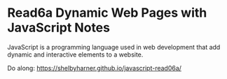 # Read6a Dynamic Web Pages with JavaScript Notes

JavaScript is a programming language used in web development that add dynamic and interactive elements to a website. 

Do along: https://shelbyharner.github.io/javascript-read06a/ 